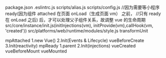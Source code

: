 package.json
.eslintrc.js
scripts/alias.js
scripts/config.js
//因为需要等小程序 ready(因为组件 attached 在页面 onLoad（生成页面 vm） 之前，
//只有 ready 在 onLoad 之后) 后，才可以处理父子组件关系，故调整 vue 的生命周期
src/core/instance/init.js(initInjections(vm), initProvide(vm),callHook(vm, 'created'))
src/platforms/web/runtime/modules/style.js transformUnit

mpAttached
    1.new Vue()
    2.Init(Events & Lifecycle)
        vueBeforeCreate
    3.Init(reactivity)
mpReady
    1.parent
    2.Init(injections)
        vueCreated
        vueBeforeMount
        vueMounted
    
    
    
